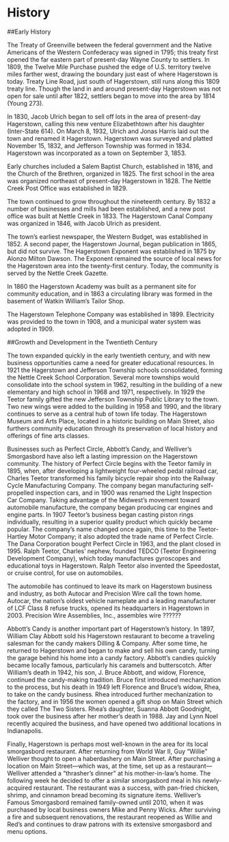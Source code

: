 # History

##Early History

The Treaty of Greenville between the federal government and the Native Americans of the Western Confederacy was signed in 1795; this treaty first opened the far eastern part of present-day Wayne County to settlers.  In 1809, the Twelve Mile Purchase pushed the edge of U.S. territory twelve miles farther west, drawing the boundary just east of where Hagerstown is today.  Treaty Line Road, just south of Hagerstown, still runs along this 1809 treaty line.  Though the land in and around present-day Hagerstown was not open for sale until after 1822, settlers began to move into the area by 1814 (Young 273).  

In 1830, Jacob Ulrich began to sell off lots in the area of present-day Hagerstown, calling this new venture Elizabethtown after his daughter (Inter-State 614).  On March 8, 1932, Ulrich and Jonas Harris laid out the town and renamed it Hagerstown.  Hagerstown was surveyed and platted November 15, 1832, and Jefferson Township was formed in 1834.  Hagerstown was incorporated as a town on September 3, 1853. 

Early churches included a Salem Baptist Church, established in 1816, and the Church of the Brethren, organized in 1825.  The first school in the area was organized northeast of present-day Hagerstown in 1828.  The Nettle Creek Post Office was established in 1829. 

The town continued to grow throughout the nineteenth century.  By 1832 a number of businesses and mills had been established, and a new post office was built at Nettle Creek in 1833.  The Hagerstown Canal Company was organized in 1846, with Jacob Ulrich as president. 

The town’s earliest newspaper, the Western Budget, was established in 1852. A second paper, the Hagerstown Journal, began publication in 1865, but did not survive. The Hagerstown Exponent was established in 1875 by Alonzo Milton Dawson. The Exponent remained the source of local news for the Hagerstown area into the twenty-first century.  Today, the community is served by the Nettle Creek Gazette. 

In 1860 the Hagerstown Academy was built as a permanent site for community education, and in 1863 a circulating library was formed in the basement of Watkin William’s Tailor Shop.  

The Hagerstown Telephone Company was established in 1899. Electricity was provided to the town in 1908, and a municipal water system was adopted in 1909.


##Growth and Development in the Twentieth Century

The town expanded quickly in the early twentieth century, and with new business opportunities came a need for greater educational resources.  In 1921 the Hagerstown and Jefferson Township schools consolidated, forming the Nettle Creek School Corporation. Several more townships would consolidate into the school system in 1962, resulting in the building of a new elementary and high school in 1968 and 1971, respectively.  In 1929 the Teetor family gifted the new Jefferson Township Public Library to the town. Two new wings were added to the building in 1958 and 1990, and the library continues to serve as a central hub of town life today.  The Hagerstown Museum and Arts Place, located in a historic building on Main Street, also furthers community education through its preservation of local history and offerings of fine arts classes.

Businesses such as Perfect Circle, Abbott’s Candy, and Welliver’s Smorgasbord have also left a lasting impression on the Hagerstown community.  The history of Perfect Circle begins with the Teetor family in 1895, when, after developing a lightweight four-wheeled pedal railroad car, Charles Teetor transformed his family bicycle repair shop into the Railway Cycle Manufacturing Company.  The company began manufacturing self-propelled inspection cars, and in 1900 was renamed the Light Inspection Car Company. Taking advantage of the Midwest’s movement toward automobile manufacture, the company began producing car engines and engine parts.  In 1907 Teetor’s business began casting piston rings individually, resulting in a superior quality product which quickly became popular.  The company’s name changed once again, this time to the Teetor-Hartley Motor Company; it also adopted the trade name of Perfect Circle. The Dana Corporation bought Perfect Circle in 1963, and the plant closed in 1995. Ralph Teetor, Charles’ nephew, founded TEDCO (Teetor Engineering Development Company), which today manufactures gyroscopes and educational toys in Hagerstown. Ralph Teetor also invented the Speedostat, or cruise control, for use on automobiles.  

The automobile has continued to leave its mark on Hagerstown business and industry, as both Autocar and Precision Wire call the town home.  Autocar, the nation’s oldest vehicle nameplate and a leading manufacturer of LCF Class 8 refuse trucks, opened its headquarters in Hagerstown in 2003.  Precision Wire Assemblies, Inc., assembles wire ??????

Abbott’s Candy is another important part of Hagerstown’s history. In 1897, William Clay Abbott sold his Hagerstown restaurant to become a traveling salesman for the candy makers Dilling & Company.  After some time, he returned to Hagerstown and began to make and sell his own candy, turning the garage behind his home into a candy factory.  Abbott’s candies quickly became locally famous, particularly his caramels and butterscotch.  After William’s death in 1942, his son, J. Bruce Abbott, and widow, Florence, continued the candy-making tradition.  Bruce first introduced mechanization to the process, but his death in 1949 left Florence and Bruce’s widow, Rhea, to take on the candy business.  Rhea introduced further mechanization to the factory, and in 1956 the women opened a gift shop on Main Street which they called The Two Sisters.  Rhea’s daughter, Suanna Abbott Goodnight, took over the business after her mother’s death in 1988.  Jay and Lynn Noel recently acquired the business, and have opened two additional locations in Indianapolis. 

Finally, Hagerstown is perhaps most well-known in the area for its local smorgasbord restaurant.  After returning from World War II, Guy “Willie” Welliver thought to open a haberdashery on Main Street.  After purchasing a location on Main Street—which was, at the time, set up as a restaurant—Welliver attended a “thrasher’s dinner” at his mother-in-law’s home.  The following week he decided to offer a similar smorgasbord meal in his newly-acquired restaurant.  The restaurant was a success, with pan-fried chicken, shrimp, and cinnamon bread becoming its signature items. Welliver’s Famous Smorgasbord remained family-owned until 2010, when it was purchased by local business owners Mike and Penny Wicks.  After surviving a fire and subsequent renovations, the restaurant reopened as Willie and Red’s and continues to draw patrons with its extensive smorgasbord and menu options.
